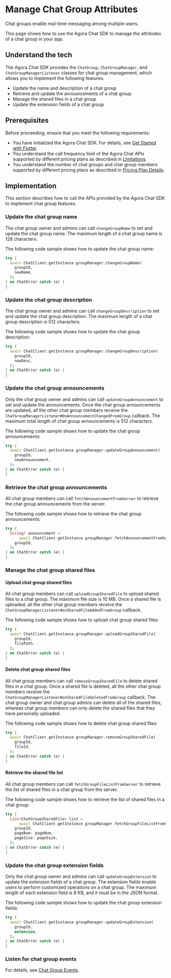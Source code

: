 # Manage Chat Group Attributes

Chat groups enable real-time messaging among multiple users.

This page shows how to use the Agora Chat SDK to manage the attributes of a chat group in your app.


## Understand the tech

The Agora Chat SDK provides the `ChatGroup`, `ChatGroupManager`, and `ChatGroupManagerListener` classes for chat group management, which allows you to implement the following features:

- Update the name and description of a chat group
- Retrieve and update the announcements of a chat group
- Manage the shared files in a chat group
- Update the extension fields of a chat group


## Prerequisites

Before proceeding, ensure that you meet the following requirements:

- You have initialized the Agora Chat SDK. For details, see [Get Started with Flutter](./agora_chat_get_started_flutter).
- You understand the call frequency limit of the Agora Chat APIs supported by different pricing plans as described in [Limitations](./agora_chat_limitation).
- You understand the number of chat groups and chat group members supported by different pricing plans as described in [Pricing Plan Details](./agora_chat_plan).


## Implementation

This section describes how to call the APIs provided by the Agora Chat SDK to implement chat group features.

### Update the chat group name

The chat group owner and admins can call `changeGroupName` to set and update the chat group name. The maximum length of a chat group name is 128 characters.

The following code sample shows how to update the chat group name:

```dart
try {
  await ChatClient.getInstance.groupManager.changeGroupName(
    groupId,
    newName,
  );
} on ChatError catch (e) {
}
```

### Update the chat group description

The chat group owner and admins can call `changeGroupDescription` to set and update the chat group description. The maximum length of a chat group description is 512 characters.

The following code sample shows how to update the chat group description:

```dart
try {
  await ChatClient.getInstance.groupManager.changeGroupDescription(
    groupId,
    newDesc,
  );
} on ChatError catch (e) {
}
```

### Update the chat group announcements

Only the chat group owner and admins can call `updateGroupAnnouncement` to set and update the announcements. Once the chat group announcements are updated, all the other chat group members receive the `ChatGroupManagerListener#OnAnnouncementChangedFromGroup` callback. The maximum total length of chat group announcements is 512 characters.

The following code sample shows how to update the chat group announcements:

```dart
try {
  await ChatClient.getInstance.groupManager.updateGroupAnnouncement(
    groupId,
    newAnnouncement,
  );
} on ChatError catch (e) {
}
```

### Retrieve the chat group announcements

All chat group members can call `fetchAnnouncementFromServer` to retrieve the chat group announcements from the server.

The following code sample shows how to retrieve the chat group announcements:

```dart
try {
  String? announcement =
      await ChatClient.getInstance.groupManager.fetchAnnouncementFromServer(
    groupId,
  );
} on ChatError catch (e) {
}
```

### Manage the chat group shared files

#### Upload chat group shared files

All chat group members can call `uploadGroupSharedFile` to upload shared files to a chat group. The maximum file size is 10 MB. Once a shared file is uploaded, all the other chat group members receive the `ChatGroupManagerListener#onSharedFileAddedFromGroup` callback.

The following code sample shows how to upload chat group shared files:

```dart
try {
  await ChatClient.getInstance.groupManager.uploadGroupSharedFile(
    groupId,
    filePath,
  );
} on ChatError catch (e) {
}
```

#### Delete chat group shared files

All chat group members can call `removeGroupSharedFile` to delete shared files in a chat group. Once a shared file is deleted, all the other chat group members receive the `ChatGroupManagerListener#onSharedFileDeletedFromGroup` callback. The chat group owner and chat group admins can delete all of the shared files, whereas chat group members can only delete the shared files that they have personally uploaded.

The following code sample shows how to delete chat group shared files:

```dart
try {
  await ChatClient.getInstance.groupManager.removeGroupSharedFile(
    groupId,
    fileId,
  );
} on ChatError catch (e) {
}
```

#### Retrieve the shared file list

All chat group members can call `fetchGroupFileListFromServer` to retrieve the list of shared files in a chat group from the server.

The following code sample shows how to retrieve the list of shared files in a chat group:

```dart
try {
  List<ChatGroupSharedFile> list =
      await ChatClient.getInstance.groupManager.fetchGroupFileListFromServer(
    groupId,
    pageNum: pageNum,
    pageSize: pageSize,
  );
} on ChatError catch (e) {
}
```

### Update the chat group extension fields

Only the chat group owner and admins can call `updateGroupExtension` to update the extension fields of a chat group. The extension fields enable users to perform customized operations on a chat group. The maximum length of each extension field is 8 KB, and it must be in the JSON format.

The following code sample shows how to update the chat group extension fields:

```dart
try {
  await ChatClient.getInstance.groupManager.updateGroupExtension(
    groupId,
    extension,
  );
} on ChatError catch (e) {
}
```

### Listen for chat group events

For details, see [Chat Group Events](./agora_chat_group_flutter#listen-for-chat-group-events).